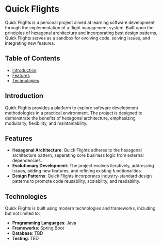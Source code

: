 # Quick Flights

Quick Flights is a personal project aimed at learning software development through the implementation of a flight management system. Built upon the principles of hexagonal architecture and incorporating best design patterns, Quick Flights serves as a sandbox for evolving code, solving issues, and integrating new features.

## Table of Contents

- [Introduction](#introduction)
- [Features](#features)
- [Technologies](#technologies)

## Introduction

Quick Flights provides a platform to explore software development methodologies in a practical environment. The project is designed to demonstrate the benefits of hexagonal architecture, emphasizing modularity, flexibility, and maintainability.

## Features

- **Hexagonal Architecture**: Quick Flights adheres to the hexagonal architecture pattern, separating core business logic from external dependencies.
- **Evolutionary Development**: The project evolves iteratively, addressing issues, adding new features, and refining existing functionalities.
- **Design Patterns**: Quick Flights incorporates industry-standard design patterns to promote code reusability, scalability, and readability.

## Technologies

Quick Flights is built using modern technologies and frameworks, including but not limited to:

- **Programming Languages**: Java
- **Frameworks**: Spring Boot
- **Database**: TBD
- **Testing**: TBD
